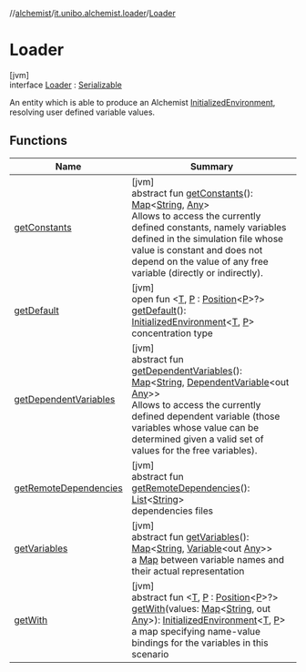 //[alchemist](../../../index.md)/[it.unibo.alchemist.loader](../index.md)/[Loader](index.md)

# Loader

[jvm]\
interface [Loader](index.md) : [Serializable](https://docs.oracle.com/javase/8/docs/api/java/io/Serializable.html)

An entity which is able to produce an Alchemist [InitializedEnvironment](../-initialized-environment/index.md), resolving user defined variable values.

## Functions

| Name | Summary |
|---|---|
| [getConstants](get-constants.md) | [jvm]<br>abstract fun [getConstants](get-constants.md)(): [Map](https://docs.oracle.com/javase/8/docs/api/java/util/Map.html)<[String](https://docs.oracle.com/javase/8/docs/api/java/lang/String.html), [Any](https://kotlinlang.org/api/latest/jvm/stdlib/kotlin/-any/index.html)><br>Allows to access the currently defined constants, namely variables defined in the simulation file whose value is constant and does not depend on the value of any free variable (directly or indirectly). |
| [getDefault](get-default.md) | [jvm]<br>open fun <[T](get-default.md), [P](get-default.md) : [Position](../../it.unibo.alchemist.model.interfaces/-position/index.md)<[P](../../it.unibo.alchemist.loader.deployments/-circle/index.md)>?> [getDefault](get-default.md)(): [InitializedEnvironment](../-initialized-environment/index.md)<[T](https://docs.oracle.com/javase/8/docs/api/java/lang/Iterable.html), [P](../../it.unibo.alchemist.loader.deployments/-circle/index.md)><br>concentration type |
| [getDependentVariables](get-dependent-variables.md) | [jvm]<br>abstract fun [getDependentVariables](get-dependent-variables.md)(): [Map](https://docs.oracle.com/javase/8/docs/api/java/util/Map.html)<[String](https://docs.oracle.com/javase/8/docs/api/java/lang/String.html), [DependentVariable](../../it.unibo.alchemist.loader.variables/-dependent-variable/index.md)<out [Any](https://kotlinlang.org/api/latest/jvm/stdlib/kotlin/-any/index.html)>><br>Allows to access the currently defined dependent variable (those variables whose value can be determined given a valid set of values for the free variables). |
| [getRemoteDependencies](get-remote-dependencies.md) | [jvm]<br>abstract fun [getRemoteDependencies](get-remote-dependencies.md)(): [List](https://docs.oracle.com/javase/8/docs/api/java/util/List.html)<[String](https://docs.oracle.com/javase/8/docs/api/java/lang/String.html)><br>dependencies files |
| [getVariables](get-variables.md) | [jvm]<br>abstract fun [getVariables](get-variables.md)(): [Map](https://docs.oracle.com/javase/8/docs/api/java/util/Map.html)<[String](https://docs.oracle.com/javase/8/docs/api/java/lang/String.html), [Variable](../../it.unibo.alchemist.loader.variables/-variable/index.md)<out [Any](https://kotlinlang.org/api/latest/jvm/stdlib/kotlin/-any/index.html)>><br>a [Map](https://docs.oracle.com/javase/8/docs/api/java/util/Map.html) between variable names and their actual representation |
| [getWith](get-with.md) | [jvm]<br>abstract fun <[T](get-with.md), [P](get-with.md) : [Position](../../it.unibo.alchemist.model.interfaces/-position/index.md)<[P](../../it.unibo.alchemist.loader.deployments/-circle/index.md)>?> [getWith](get-with.md)(values: [Map](https://docs.oracle.com/javase/8/docs/api/java/util/Map.html)<[String](https://docs.oracle.com/javase/8/docs/api/java/lang/String.html), out [Any](https://kotlinlang.org/api/latest/jvm/stdlib/kotlin/-any/index.html)>): [InitializedEnvironment](../-initialized-environment/index.md)<[T](https://docs.oracle.com/javase/8/docs/api/java/lang/Iterable.html), [P](../../it.unibo.alchemist.loader.deployments/-circle/index.md)><br>a map specifying name-value bindings for the variables in this scenario |

